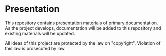 # Presentation
This repository contains presentation materials of primary documentation.
As the project develops, documentation will be added to this repository and existing materials will be updated.

All ideas of this project are protected by the law on "copyright". Violation of this law is prosecuted by law.
